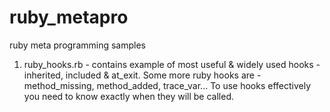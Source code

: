 ruby_metapro
============

ruby meta programming samples

1. ruby_hooks.rb - 
   contains example of most useful & widely used hooks - inherited, included & at_exit. Some more ruby hooks are - method_missing, method_added, trace_var...
   To use hooks effectively you need to know exactly when they will be called.

